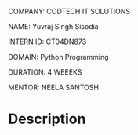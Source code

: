 COMPANY: CODTECH IT SOLUTIONS

NAME: Yuvraj Singh Sisodia

INTERN ID: CT04DN873

DOMAIN: Python Programming

DURATION: 4 WEEEKS

MENTOR: NEELA SANTOSH

# Description
